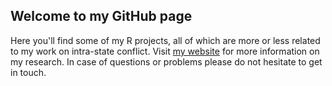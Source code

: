 ## Welcome to my GitHub page
Here you'll find some of my R projects, all of which are more or less related to my work on intra-state conflict. Visit [my website](https://www.chrisdworschak.com/) for more information on my research. In case of questions or problems please do not hesitate to get in touch.
